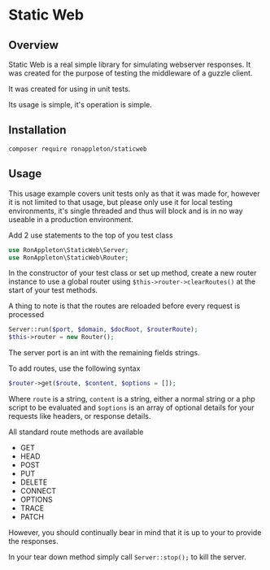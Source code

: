 # Static Web

## Overview

Static Web is a real simple library for simulating webserver responses.
It was created for the purpose of testing the middleware of a guzzle client.

It was created for using in unit tests.

Its usage is simple, it's operation is simple.

## Installation

    composer require ronappleton/staticweb

## Usage

This usage example covers unit tests only as that it was made for, however it is not limited
to that usage, but please only use it for local testing environments, it's single
threaded and thus will block and is in no way useable in a production environment.

Add 2 use statements to the top of you test class

```php
use RonAppleton\StaticWeb\Server;
use RonAppleton\StaticWeb\Router;
```

In the constructor of your test class or set up method, create a new router instance to use a global router using `$this->router->clearRoutes()`
at the start of your test methods.

A thing to note is that the routes are reloaded before every request is processed

```php
Server::run($port, $domain, $docRoot, $routerRoute);
$this->router = new Router();
```

The server port is an int with the remaining fields strings.

To add routes, use the following syntax

```php
$router->get($route, $content, $options = []);
```

Where `route` is a string, `content` is a string, either a normal string or a php script to be evaluated and `$options` 
is an array of optional details for your requests like headers, or response details.

All standard route methods are available

 - GET
 - HEAD
 - POST
 - PUT
 - DELETE
 - CONNECT
 - OPTIONS
 - TRACE
 - PATCH

However, you should continually bear in mind that it is up to your to provide the responses.

In your tear down method simply call `Server::stop();` to kill the server.
